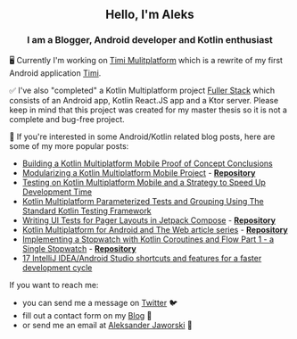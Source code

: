 <div align="center">
  <h2>Hello, I'm Aleks</h2>
  <h3>I am a Blogger, Android developer and Kotlin enthusiast</h3>
</div>

🖥️ Currently I'm working on [Timi Mulitplatform](https://github.com/AKJAW/Timi-Multiplatform) which is a rewrite of my first Android application [Timi](https://akjaw.com/portfolio/).

✅ I've also "completed" a Kotlin Multiplatform project [Fuller Stack](https://github.com/AKJAW/fuller-stack-kotlin-multiplatform) which consists of an Android app, Kotlin React.JS app and a Ktor server. Please keep in mind that this project was created for my master thesis so it is not a complete and bug-free project.

📖 If you're interested in some Android/Kotlin related blog posts, here are some of my more popular posts:
- [Building a Kotlin Multiplatform Mobile Proof of Concept Conclusions](https://akjaw.com/kotlin-multiplatform-mobile-poc-conclusions/)
- [Modularizing a Kotlin Multiplatform Mobile Project](https://akjaw.com/modularizing-a-kotlin-multiplatform-mobile-project/) - [**Repository**](https://github.com/AKJAW/KMM-Modularization)
- [Testing on Kotlin Multiplatform Mobile and a Strategy to Speed Up Development Time](https://akjaw.com/testing-on-kotlin-multiplatform-and-strategy-to-speed-up-development/)
- [Kotlin Multiplatform Parameterized Tests and Grouping Using The Standard Kotlin Testing Framework](https://akjaw.com/kotlin-multiplatform-parameterized-tests-and-grouping/)
- [Writing UI Tests for Pager Layouts in Jetpack Compose](https://akjaw.com/wiriting-ui-tests-for-pager-layouts-jetpack-compose/) - [**Repository**](https://github.com/AKJAW/testing-compose-pager)
- [Kotlin Multiplatform for Android and The Web article series](https://akjaw.com/kotlin-multiplatform-for-android-and-the-web-part-1/) - [**Repository**](https://github.com/AKJAW/fuller-stack-kotlin-multiplatform)
- [Implementing a Stopwatch with Kotlin Coroutines and Flow Part 1 - a Single Stopwatch](https://akjaw.com/kotlin-coroutine-flow-stopwatch-part1/) - [**Repository**](https://github.com/AKJAW/Timi-Multiplatform/tree/stopwatch-article-part2)
- [17 IntelliJ IDEA/Android Studio shortcuts and features for a faster development cycle](https://akjaw.com/17-intellij-ide-features-for-faster-development/)

If you want to reach me:
- you can send me a message on [Twitter](https://twitter.com/akjaw1) 🐦
- fill out a contact form on my [Blog](https://akjaw.com/contact-me/) 📖
- or send me an email at [Aleksander Jaworski](mailto:contact@akjaw.com) 📧
